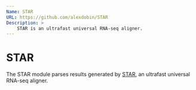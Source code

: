 ```yaml
---
Name: STAR
URL: https://github.com/alexdobin/STAR
Description: >
    STAR is an ultrafast universal RNA-seq aligner.
---
```


# STAR
The STAR module parses results generated by
[STAR](https://github.com/alexdobin/STAR),
an ultrafast universal RNA-seq aligner.